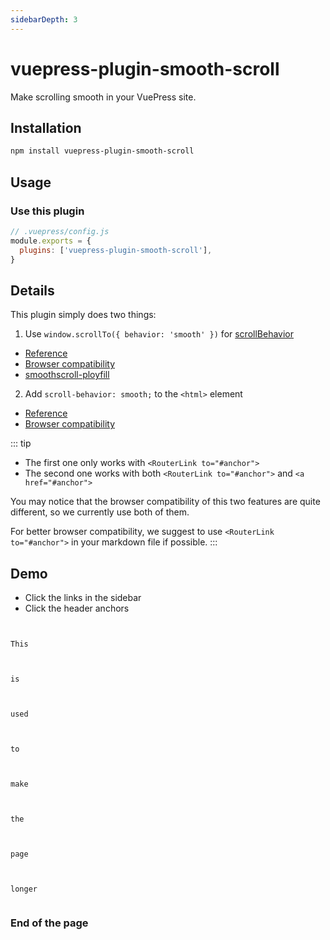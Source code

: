 ```yaml
---
sidebarDepth: 3
---
```


# vuepress-plugin-smooth-scroll <GitHubLink repo="vuepress/vuepress-contrib"/>

Make scrolling smooth in your VuePress site.

## Installation

```sh
npm install vuepress-plugin-smooth-scroll
```

## Usage

### Use this plugin

```js
// .vuepress/config.js
module.exports = {
  plugins: ['vuepress-plugin-smooth-scroll'],
}
```

## Details

This plugin simply does two things:

1. Use `window.scrollTo({ behavior: 'smooth' })` for [scrollBehavior](https://router.vuejs.org/api/#scrollbehavior)

- [Reference](https://developer.mozilla.org/en-US/docs/Web/API/Window/scrollTo)
- [Browser compatibility](https://developer.mozilla.org/en-US/docs/Web/API/Window/scrollTo#Browser_Compatibility)
- [smoothscroll-ployfill](https://github.com/iamdustan/smoothscroll)

2. Add `scroll-behavior: smooth;` to the `<html>` element

- [Reference](https://developer.mozilla.org/en-US/docs/Web/CSS/scroll-behavior)
- [Browser compatibility](https://developer.mozilla.org/en-US/docs/Web/CSS/scroll-behavior#Browser_compatibility)

::: tip

- The first one only works with `<RouterLink to="#anchor">`
- The second one works with both `<RouterLink to="#anchor">` and `<a href="#anchor">`

You may notice that the browser compatibility of this two features are quite different, so we currently use both of them.

For better browser compatibility, we suggest to use `<RouterLink to="#anchor">` in your markdown file if possible.
:::

## Demo

- Click the links in the sidebar
- Click the header anchors

```


This



is



used



to



make



the



page



longer


```

### End of the page
